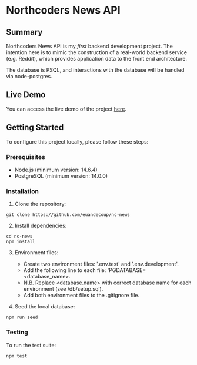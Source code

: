 # Northcoders News API

## Summary

Northcoders News API is my *first* backend development project. The intention here is to mimic the construction of a real-world backend service (e.g. Reddit), which provides application data to the front end architecture.

The database is PSQL, and interactions with the database will be handled via node-postgres.

## Live Demo

You can access the live demo of the project [here](https://nc-news-8had.onrender.com).

## Getting Started

To configure this project locally, please follow these steps:

### Prerequisites

- Node.js (minimum version: 14.6.4)
- PostgreSQL (minimum version: 14.0.0)

### Installation

1. Clone the repository:

```
git clone https://github.com/euandecoup/nc-news
```

2. Install dependencies:

```
cd nc-news
npm install
```

3. Environment files:
    * Create two environment files: '.env.test' and '.env.development'. 
    * Add the following line to each file: 'PGDATABASE=<database_name>.
    * N.B. Replace <database.name> with correct database name for each environment (see /db/setup.sql).
    * Add both environment files to the .gitignore file.

4. Seed the local database:

```
npm run seed
```

### Testing

To run the test suite:

```
npm test
```
